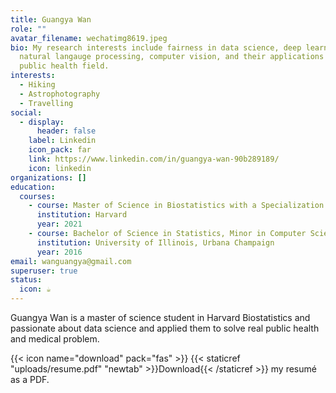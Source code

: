 ```yaml
---
title: Guangya Wan
role: ""
avatar_filename: wechatimg8619.jpeg
bio: My research interests include fairness in data science, deep learning,
  natural langauge processing, computer vision, and their applications in the
  public health field.
interests:
  - Hiking
  - Astrophotography
  - Travelling
social:
  - display:
      header: false
    label: Linkedin
    icon_pack: far
    link: https://www.linkedin.com/in/guangya-wan-90b289189/
    icon: linkedin
organizations: []
education:
  courses:
    - course: Master of Science in Biostatistics with a Specialization in Data Science
      institution: Harvard
      year: 2021
    - course: Bachelor of Science in Statistics, Minor in Computer Science
      institution: University of Illinois, Urbana Champaign
      year: 2016
email: wanguangya@gmail.com
superuser: true
status:
  icon: ☕️
---
```


Guangya Wan is a master of science student in Harvard Biostatistics and passionate about data science and applied them to solve real public health and medical problem.


{{< icon name="download" pack="fas" >}} {{< staticref "uploads/resume.pdf" "newtab" >}}Download{{< /staticref >}} my resumé as a PDF.
